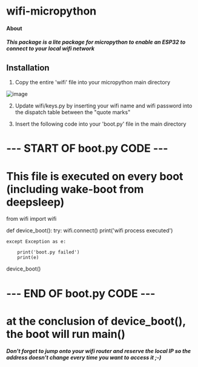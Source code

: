 # wifi-micropython

#### About

##### This package is a lite package for micropython to enable an ESP32 to connect to your local wifi network

## Installation

1) Copy the entire 'wifi' file into your micropython main directory

![image](https://user-images.githubusercontent.com/87293579/135570354-f6844b79-c8bf-41bc-8260-58e601badf4a.png)


2) Update wifi/keys.py by inserting your wifi name and wifi password into the dispatch table between the "quote marks"


3) Insert the following code into your 'boot.py' file in the main directory

# --- START OF boot.py CODE ---
# This file is executed on every boot (including wake-boot from deepsleep)

from wifi import wifi

def device_boot():
    try:
        wifi.connect()
        print('wifi process executed')
        
        
    except Exception as e:
        
        print('boot.py failed')
        print(e)


device_boot()
# --- END OF boot.py CODE ---
# at the conclusion of device_boot(), the boot will run main()




##### Don't forget to jump onto your wifi router and reserve the local IP so the address doesn't change every time you want to access it ;-)
